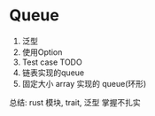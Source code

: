 Queue
==

1. 泛型
2. 使用Option
3. Test case TODO
4. 链表实现的queue
5. 固定大小 array 实现的 queue(环形)

总结: rust 模块, trait, 泛型 掌握不扎实